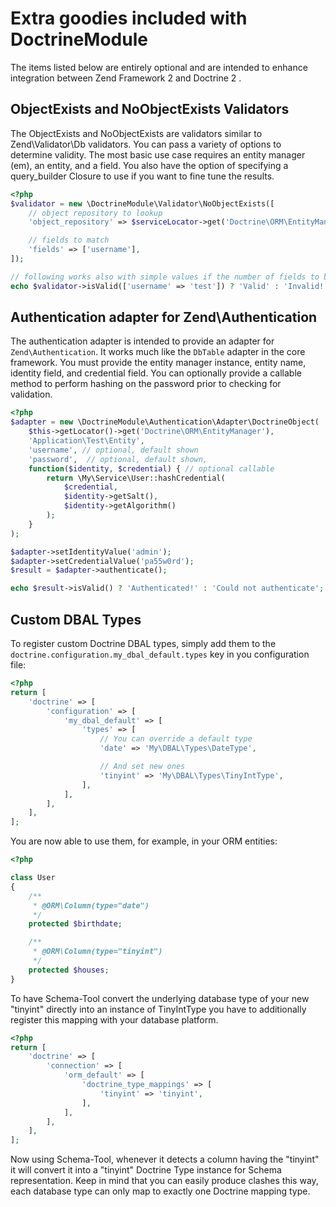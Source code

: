 # Extra goodies included with DoctrineModule
The items listed below are entirely optional and are intended to enhance integration between Zend Framework 2 and
Doctrine 2 .

## ObjectExists and NoObjectExists Validators
The ObjectExists and NoObjectExists are validators similar to Zend\Validator\Db validators. You can
pass a variety of options to determine validity. The most basic use case requires an entity manager (em),
an entity, and a field. You also have the option of specifying a query_builder Closure to use if you
want to fine tune the results.

```php
<?php
$validator = new \DoctrineModule\Validator\NoObjectExists([
    // object repository to lookup
    'object_repository' => $serviceLocator->get('Doctrine\ORM\EntityManager')->getRepository('My\Entity\User'),

    // fields to match
    'fields' => ['username'],
]);

// following works also with simple values if the number of fields to be matched is 1
echo $validator->isValid(['username' => 'test']) ? 'Valid' : 'Invalid! Duplicate found!';
```

## Authentication adapter for Zend\Authentication
The authentication adapter is intended to provide an adapter for `Zend\Authentication`. It works much
like the `DbTable` adapter in the core framework. You must provide the entity manager instance,
entity name, identity field, and credential field. You can optionally provide a callable method
to perform hashing on the password prior to checking for validation.

```php
<?php
$adapter = new \DoctrineModule\Authentication\Adapter\DoctrineObject(
    $this->getLocator()->get('Doctrine\ORM\EntityManager'),
    'Application\Test\Entity',
    'username', // optional, default shown
    'password',  // optional, default shown,
    function($identity, $credential) { // optional callable
        return \My\Service\User::hashCredential(
            $credential,
            $identity->getSalt(),
            $identity->getAlgorithm()
        );
    }
);

$adapter->setIdentityValue('admin');
$adapter->setCredentialValue('pa55w0rd');
$result = $adapter->authenticate();

echo $result->isValid() ? 'Authenticated!' : 'Could not authenticate';
```

## Custom DBAL Types
To register custom Doctrine DBAL types, simply add them to the `doctrine.configuration.my_dbal_default.types`
key in you configuration file:

```php
<?php
return [
    'doctrine' => [
        'configuration' => [
            'my_dbal_default' => [
                'types' => [
                    // You can override a default type
                    'date' => 'My\DBAL\Types\DateType',

                    // And set new ones
                    'tinyint' => 'My\DBAL\Types\TinyIntType',
                ],
            ],
        ],
    ],
];
```

You are now able to use them, for example, in your ORM entities:

```php
<?php

class User
{
    /**
     * @ORM\Column(type="date")
     */
    protected $birthdate;

    /**
     * @ORM\Column(type="tinyint")
     */
    protected $houses;
}
```

To have Schema-Tool convert the underlying database type of your new "tinyint" directly into an instance 
of TinyIntType you have to additionally register this mapping with your database platform.

```php
<?php
return [
    'doctrine' => [
        'connection' => [
            'orm_default' => [
                'doctrine_type_mappings' => [
                    'tinyint' => 'tinyint',
                ],
            ],
        ],
    ],
];
```

Now using Schema-Tool, whenever it detects a column having the "tinyint" it will convert it into a "tinyint"
Doctrine Type instance for Schema representation. Keep in mind that you can easily produce clashes this 
way, each database type can only map to exactly one Doctrine mapping type.
